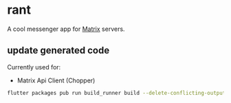 # rant

A cool messenger app for [Matrix](https://matrix.org/) servers. 

## update generated code
  
Currently used for:
- Matrix Api Client (Chopper)

```sh
flutter packages pub run build_runner build --delete-conflicting-outputs
```
